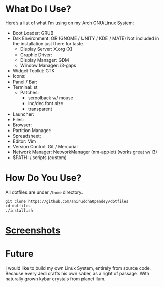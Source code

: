 # What Do I Use?
Here’s a list of what I’m using on my Arch GNU/Linux System:

- Boot Loader: GRUB
- Dsk Environment: OR (GNOME / UNITY / KDE / MATE) Not included in the installation just there for taste.
  - Display Server: X.org (X)
  - Graphic Driver: 
  - Display Manager: GDM
  - Window Manager: i3-gaps
- Widget Toolkit: GTK 
- Icons: 
- Panel / Bar: 
- Terminal: st
  - Patches:
    - scroolback w/ mouse
    - inc/dec font size
    - transparent
- Launcher: 
- Files: 
- Browser: 
- Partition Manager: 
- Spreadsheet: 
- Editor: Vim
- Version Control: Git / Mercurial
- Network Manager: NetworkManager (nm-applet) (works great w/ i3)
- $PATH: /.scripts (custom)


# How Do You Use?
All dotfiles are under `/home` directory.
```shell
git clone https://github.com/aniruddha0pandey/dotfiles
cd dotfiles
./install.sh
```

# [Screenshots](https://www.reddit.com/r/unixporn/)

# Future
I would like to build my own Linux System, entirely from source code.
Because every Jedi crafts his own saber, as a right of passage. With naturally grown kybar crystals from planet Ilum.
